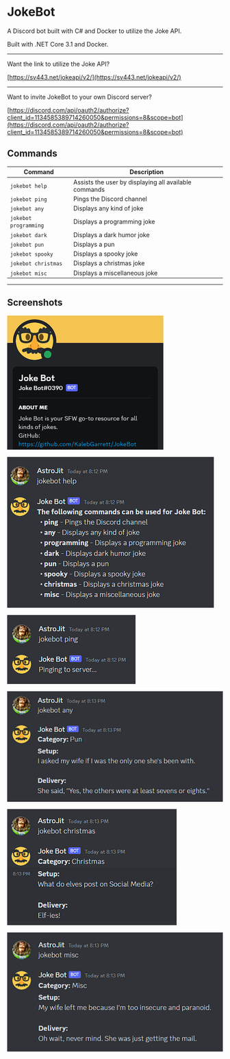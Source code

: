 # JokeBot
A Discord bot built with C# and Docker to utilize the Joke API.

Built with .NET Core 3.1 and Docker.

---

Want the link to utilize the Joke API?

[https://sv443.net/jokeapi/v2/](https://sv443.net/jokeapi/v2/)

---

Want to invite JokeBot to your own Discord server?

[https://discord.com/api/oauth2/authorize?client_id=1134585389714260050&permissions=8&scope=bot](https://discord.com/api/oauth2/authorize?client_id=1134585389714260050&permissions=8&scope=bot)

## Commands
| Command | Description |
| ------------- | ------------- |
| `jokebot help` | Assists the user by displaying all available commands |
| `jokebot ping` | Pings the Discord channel |
| `jokebot any` | Displays any kind of joke |
| `jokebot programming` | Displays a programming joke |
| `jokebot dark` | Displays a dark humor joke |
| `jokebot pun` | Displays a pun |
| `jokebot spooky` | Displays a spooky joke |
| `jokebot christmas` | Displays a christmas joke |
| `jokebot misc` | Displays a miscellaneous joke |

---

## Screenshots

![image](/Images/about.png)

![image](/Images/help.png)

![image](/Images/ping.png)

![image](/Images/any.png)

![image](/Images/christmas.png)

![image](/Images/misc.png)